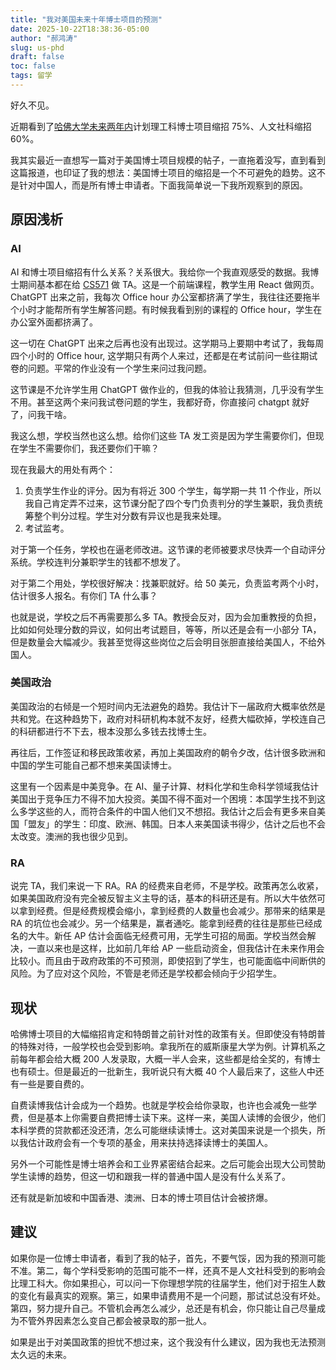 ```yaml
---
title: "我对美国未来十年博士项目的预测"
date: 2025-10-22T18:38:36-05:00
author: "郝鸿涛"
slug: us-phd
draft: false
toc: false
tags: 留学
---
```


好久不见。

近期看到了[哈佛大学未来两年内](https://www.thecrimson.com/article/2025/10/21/fas-phd-admissions-cuts/)计划理工科博士项目缩招 75%、人文社科缩招 60%。

我其实最近一直想写一篇对于美国博士项目规模的帖子，一直拖着没写，直到看到这篇报道，也印证了我的想法：美国博士项目的缩招是一个不可避免的趋势。这不是针对中国人，而是所有博士申请者。下面我简单说一下我所观察到的原因。

## 原因浅析

### AI 

AI 和博士项目缩招有什么关系？关系很大。我给你一个我直观感受的数据。我博士期间基本都在给 [CS571](https://cs571.org/) 做 TA。这是一个前端课程，教学生用 React 做网页。ChatGPT 出来之前，我每次 Office hour 办公室都挤满了学生，我往往还要拖半个小时才能帮所有学生解答问题。有时候我看到别的课程的 Office hour，学生在办公室外面都挤满了。

这一切在 ChatGPT 出来之后再也没有出现过。这学期马上要期中考试了，我每周四个小时的 Office hour, 这学期只有两个人来过，还都是在考试前问一些往期试卷的问题。平常的作业没有一个学生来问过我问题。

这节课是不允许学生用 ChatGPT 做作业的，但我的体验让我猜测，几乎没有学生不用。甚至这两个来问我试卷问题的学生，我都好奇，你直接问 chatgpt 就好了，问我干啥。

我这么想，学校当然也这么想。给你们这些 TA 发工资是因为学生需要你们，但现在学生不需要你们，我还要你们干嘛？

现在我最大的用处有两个：

1. 负责学生作业的评分。因为有将近 300 个学生，每学期一共 11 个作业，所以我自己肯定弄不过来，这节课分配了四个专门负责判分的学生兼职，我负责统筹整个判分过程。学生对分数有异议也是我来处理。
2. 考试监考。

对于第一个任务，学校也在逼老师改进。这节课的老师被要求尽快弄一个自动评分系统。学校连判分兼职学生的钱都不想发了。

对于第二个用处，学校很好解决：找兼职就好。给 50 美元，负责监考两个小时，估计很多人报名。有你们 TA 什么事？

也就是说，学校之后不再需要那么多 TA。教授会反对，因为会加重教授的负担，比如如何处理分数的异议，如何出考试题目，等等，所以还是会有一小部分 TA，但是数量会大幅减少。我甚至觉得这些岗位之后会明目张胆直接给美国人，不给外国人。

### 美国政治

美国政治的右倾是一个短时间内无法避免的趋势。我估计下一届政府大概率依然是共和党。在这种趋势下，政府对科研机构本就不友好，经费大幅砍掉，学校连自己的科研都进行不下去，根本没那么多钱去找博士生。

再往后，工作签证和移民政策收紧，再加上美国政府的朝令夕改，估计很多欧洲和中国的学生可能自己都不想来美国读博士。

这里有一个因素是中美竞争。在 AI、量子计算、材料化学和生命科学领域我估计美国出于竞争压力不得不加大投资。美国不得不面对一个困境：本国学生找不到这么多学这些的人，而符合条件的中国人他们又不想招。我估计之后会有更多来自美国「盟友」的学生：印度、欧洲、韩国。日本人来美国读书得少，估计之后也不会太改变。澳洲的我也很少见到。

### RA

说完 TA，我们来说一下 RA。RA 的经费来自老师，不是学校。政策再怎么收紧，如果美国政府没有完全被反智主义主导的话，基本的科研还是有。所以大牛依然可以拿到经费。但是经费规模会缩小，拿到经费的人数量也会减少。那带来的结果是 RA 的坑位也会减少。另一个结果是，赢者通吃。能拿到经费的往往是那些已经成名的大牛。新任 AP 估计会面临无经费可用，无学生可招的局面。学校当然会解决，一直以来也是这样，比如前几年给 AP 一些启动资金，但我估计在未来作用会比较小。而且由于政府政策的不可预测，即使招到了学生，也可能面临中间断供的风险。为了应对这个风险，不管是老师还是学校都会倾向于少招学生。

## 现状

哈佛博士项目的大幅缩招肯定和特朗普之前针对性的政策有关。但即使没有特朗普的特殊对待，一般学校也会受到影响。拿我所在的威斯康星大学为例。计算机系之前每年都会给大概 200 人发录取，大概一半人会来，这些都是给全奖的，有博士也有硕士。但是最近的一批新生，我听说只有大概 40 个人最后来了，这些人中还有一些是要自费的。

自费读博我估计会成为一个趋势。也就是学校会给你录取，也许也会减免一些学费，但是基本上你需要自费把博士读下来。这样一来，美国人读博的会很少，他们本科学费的贷款都还没还清，怎么可能继续读博士。这对美国来说是一个损失，所以我估计政府会有一个专项的基金，用来扶持选择读博士的美国人。

另外一个可能性是博士培养会和工业界紧密结合起来。之后可能会出现大公司赞助学生读博的趋势，但这一切和跟我一样的普通中国人是没有什么关系了。

还有就是新加坡和中国香港、澳洲、日本的博士项目估计会被挤爆。

## 建议

如果你是一位博士申请者，看到了我的帖子，首先，不要气馁，因为我的预测可能不准。第二，每个学科受影响的范围可能不一样，还真不是人文社科受到的影响会比理工科大。你如果担心，可以问一下你理想学院的往届学生，他们对于招生人数的变化有最真实的观察。第三，如果申请费用不是一个问题，那试试总没有坏处。第四，努力提升自己。不管机会再怎么减少，总还是有机会，你只能让自己尽量成为不管外界因素怎么变自己都会被录取的那一批人。

如果是出于对美国政策的担忧不想过来，这个我没有什么建议，因为我也无法预测太久远的未来。